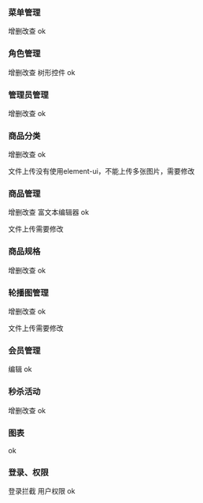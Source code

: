 ### 菜单管理

增删改查 ok

### 角色管理

增删改查 树形控件 ok

### 管理员管理

增删改查 ok

### 商品分类

增删改查 ok

文件上传没有使用element-ui，不能上传多张图片，需要修改

### 商品管理

增删改查 富文本编辑器 ok

文件上传需要修改

### 商品规格

增删改查 ok

### 轮播图管理

增删改查 ok

文件上传需要修改

### 会员管理

编辑 ok

### 秒杀活动

增删改查 ok

### 图表

ok

### 登录、权限 

登录拦截 用户权限 ok

